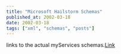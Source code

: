 ```yaml
---
title: "Microsoft Hailstorm Schemas"
published_at: 2002-03-18
date: 2002-03-18
tags: ["xml", "schemas", "posts"]
---
```

links to the actual myServices schemas.[Link](http://groups.yahoo.com/group/ms-hailstorm/message/238)
